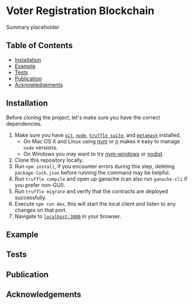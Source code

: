# Voter Registration Blockchain
Summary placeholder

## Table of Contents
- [Installation](#installation)
- [Example](#example)
- [Tests](#tests)
- [Publication](#publication)
- [Acknowledgements](#acknowledgements)

## Installation
Before cloning the project, let's make sure you have the correct dependencies.

1. Make sure you have [`git`](https://git-scm.com/), [`node`](https://nodejs.org/), [`truffle suite`](https://www.trufflesuite.com/ganache), and [`metamask`](https://metamask.io/) installed.
    - On Mac OS X and Linux using [nvm](https://github.com/creationix/nvm) or [n](https://github.com/tj/n) makes it easy to manage `node` versions.
    - On Windows you may want to try [nvm-windows](https://github.com/coreybutler/nvm-windows) or [nodist](https://github.com/marcelklehr/nodist).
2. Clone this repository locally.
3. Run `npm install`, if you encounter errors during this step, deleting `package-lock.json` before running the command may be helpful.
4. Run `truffle compile` and open up ganache (can also run `ganache-cli` if you prefer non-GUI).
5. Run `truffle migrate` and verify that the contracts are deployed successfully.
6. Execute `npm run dev`, this will start the local client and listen to any changes on that port.
7. Navigate to [`localhost:3000`](http://localhost:3000/) in your browser.

## Example

## Tests

## Publication

## Acknowledgements
